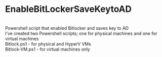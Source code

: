 # EnableBitLockerSaveKeytoAD
<br>
Powershell script that enabled Bitlocker and saves key to AD<br>
I've created two Powershell scripts; one for physical machines and one for virtual machines<br>
Bitlock.ps1 - for physical and HyperV VMs<br>
Bitlock-VM.ps1 - for virtual machines only<br>

